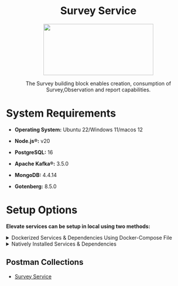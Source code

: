 <div align="center">

# Survey Service

<a href="https://shikshalokam.org/elevate/">
<img
    src="https://shikshalokam.org/wp-content/uploads/2021/06/elevate-logo.png"
    height="140"
    width="300"
  />
</a>

</br>

The Survey building block enables creation, consumption of Survey,Observation and report capabilities.

  

</div>

  

# System Requirements
-  **Operating System:** Ubuntu 22/Windows 11/macos 12

-  **Node.js®:** v20

-  **PostgreSQL:** 16

-  **Apache Kafka®:** 3.5.0

-  **MongoDB:** 4.4.14

-  **Gotenberg:** 8.5.0

# Setup Options

**Elevate services can be setup in local using two methods:**

<details><summary>Dockerized Services & Dependencies Using Docker-Compose File</summary>


## Dockerized Services & Dependencies

Expectation: Upon following the prescribed steps, you will achieve a fully operational Project application setup, complete with both the portal and backend services.

## Prerequisites

To set up the Project application, ensure you have Docker and Docker Compose installed on your system. For Ubuntu users, detailed installation instructions for both can be found in the documentation here: [How To Install and Use Docker Compose on Ubuntu](https://www.digitalocean.com/community/tutorials/how-to-install-and-use-docker-compose-on-ubuntu-20-04). For Windows and MacOS users, you can refer to the Docker documentation for installation instructions: [Docker Compose Installation Guide](https://docs.docker.com/compose/install/). Once these prerequisites are in place, you're all set to get started with setting up the Project application.

Service also uses gotenberg for creation of project certificate. You can read more about it here : [Gotenberg](https://gotenberg.dev/docs/getting-started/introduction).
 
## Installation

   1.  **Create survey Directory:** Create a directory named **survey**.

       > Example Command: `mkdir survey && cd survey/`

   2.  **Download Docker Compose File:** Retrieve the **[docker-compose.yml](https://github.com/ELEVATE-Project/samiksha-service/raw/main/documentation/1.0.0/dockerized/docker-compose.yml)** file from the Survey service repository and save it to the survey directory.

      ```
      curl -OJL https://github.com/ELEVATE-Project/samiksha-service/raw/main/documentation/1.0.0/dockerized/docker-compose.yml
      ```

      > Note: All commands are run from the survey directory.

      Directory structure:
   
        ```
          ./survey
             └── docker-compose.yml
        ```

  3.  **Download Environment Files**: Using the OS specific commands given below, download environment files for all the services.


    -  **Ubuntu/Linux/Mac**

          ```
          curl -L  -O https://github.com/ELEVATE-Project/samiksha-service/raw/main/documentation/1.0.0/dockerized/envs/interface_env \
          -O https://github.com/ELEVATE-Project/samiksha-service/raw/main/documentation/1.0.0/dockerized/envs/entity_management_env \
          -O https://github.com/ELEVATE-Project/samiksha-service/raw/main/documentation/1.0.0/dockerized/envs/samiksha_env \
          -O https://github.com/ELEVATE-Project/samiksha-service/raw/main/documentation/1.0.0/dockerized/envs/notification_env \
          -O https://github.com/ELEVATE-Project/samiksha-service/raw/main/documentation/1.0.0/dockerized/envs/scheduler_env \
          -O https://github.com/ELEVATE-Project/samiksha-service/raw/main/documentation/1.0.0/dockerized/envs/user_env \
          -O https://github.com/ELEVATE-Project/samiksha-service/raw/main/documentation/1.0.0/dockerized/envs/env.js
         ```
    
    -  **Windows**

        ```
        curl -L -O https://github.com/ELEVATE-Project/samiksha-service/raw/main/documentation/1.0.0/dockerized/envs/interface_env
        curl -L -O https://github.com/ELEVATE-Project/samiksha-service/raw/main/documentation/1.0.0/dockerized/envs/entity_management_env
        curl -L -O https://github.com/ELEVATE-Project/samiksha-service/raw/main/documentation/1.0.0/dockerized/envs/samiksha_env
        curl -L -O https://github.com/ELEVATE-Project/samiksha-service/raw/main/documentation/1.0.0/dockerized/envs/notification_env
        curl -L -O https://github.com/ELEVATE-Project/samiksha-service/raw/main/documentation/1.0.0/dockerized/envs/scheduler_env
        curl -L -O https://github.com/ELEVATE-Project/samiksha-service/raw/main/documentation/1.0.0/dockerized/envs/user_env
        curl -L -O https://github.com/ELEVATE-Project/samiksha-service/raw/main/documentation/1.0.0/dockerized/envs/env.js
        ```

>  **Note:** Modify the environment files as necessary for your deployment using any text editor, ensuring that the values are appropriate for your environment. The default values provided in the current files are functional and serve as a good starting point. Refer to the sample env files provided at the [Samiksha](https://github.com/ELEVATE-Project/samiksha-service/blob/main/.env.sample), [User](https://github.com/ELEVATE-Project/user/blob/master/src/.env.sample), [Notification](https://github.com/ELEVATE-Project/notification/blob/master/src/.env.sample), [Scheduler](https://github.com/ELEVATE-Project/scheduler/blob/master/src/.env.sample), [Interface](https://github.com/ELEVATE-Project/interface-service/blob/main/src/.env.sample) and [Entity-management](https://github.com/ELEVATE-Project/entity-management/blob/main/src/.env.sample) repositories for reference.

>  **Caution:** While the default values in the downloaded environment files enable the Project Application to operate, certain features may not function correctly or could be impaired unless the adopter-specific environment variables are properly configured.

4.  **Download `replace_volume_path` Script File**

    -  **Ubuntu/Linux/Mac**
       ```
        curl -OJL https://raw.githubusercontent.com/ELEVATE-Project/samiksha-service/refs/heads/main/documentation/1.0.0/dockerized/scripts/mac-linux/replace_volume_path.sh
       ```
    -  **Windows**
        ```
        curl -OJL https://raw.githubusercontent.com/ELEVATE-Project/samiksha-              
        service/refs/heads/main/documentation/1.0.0/dockerized/scripts/windows/replace_volume_path.bat
        ```
5.  **Run `replace_volume_path` Script File**
 
    -  **Ubuntu/Linux/Mac**

       a. Make the `replace_volume_path.sh` file an executable.
         ```
         chmod +x replace_volume_path.sh
         ```
       b. Run the script file using the following command.
         ```
         ./replace_volume_path.sh
         ```

    -  **Windows**
       Run the script file using the following command.
       ```
       replace_volume_path.sh
       ```

6. **Download `docker-compose-up` & `docker-compose-down` Script Files**

   -   **Ubuntu/Linux/Mac**

       1. Download the files.

          ```
          curl -OJL https://github.com/ELEVATE-Project/samiksha-service/raw/main/documentation/1.0.0/dockerized/scripts/mac-linux/docker-compose-up.sh
          ```

          ```
          curl -OJL https://github.com/ELEVATE-Project/samiksha-service/raw/main/documentation/1.0.0/dockerized/scripts/mac-linux/docker-compose-down.sh
          ```

        2. Make the files executable by running the following commands.

            ```
            chmod +x docker-compose-up.sh
            ```

            ```
            chmod +x docker-compose-down.sh
            ```

    -    **Windows**	
			```
		    curl -OJL https://github.com/ELEVATE-Project/samiksha-      
			service/raw/features_dockerSetup/documentation/1.0.0/dockerized/scripts/windows/docker-compose-up.bat
			```
		    ```
		    curl -OJL https://github.com/ELEVATE-Project/samiksha-service/raw/main/documentation/1.0.0/dockerized/scripts/windows/docker-compose-down.bat
		    ```

9.  **Run All Services & Dependencies:** All services and dependencies can be started using the `docker-compose-up` script file.

   - **Ubuntu/Linux/Mac**

	    ```
	    ./docker-compose-up.sh
	    ```

  - **Windows**

	    ```
	    docker-compose-up.bat
	    ```

       > Double-click the file or run the above command from the terminal.

  

       > **Note**: During the first Docker Compose run, the database, migration seeder files, and the script to set the default organization will be executed 
       automatically.




1.  **Access The Survey Application**:Once the services are up and the front-end app bundle is built successfully, navigate to **[localhost:7007](http://localhost:7007/)** to access the Survey app.

  

9.  **Gracefully Stop All Services & Dependencies:**All containers which are part of the docker-compose can be gracefully stopped by pressing `Ctrl + c` in the same terminal where the services are running.

  

10.  **Remove All Service & Dependency Containers**:

  

All docker containers can be stopped and removed by using the `docker-compose-down` file.

  

  

-  **Ubuntu/Linux/Mac**

    ```
    ./docker-compose-down.sh
    ```

 - **Windows**

    ```
    docker-compose-down.bat
    ```
  
>  **Caution**: As per the default configuration in the `docker-compose-mentoring.yml` file, using the `down` command will lead to data loss since the database container does not persist data. To persist data across `down` commands and subsequent container removals, refer to the "Persistence of Database Data in Docker Containers" section of this documentation.


## Enable Citus Extension
 
User management service comes with this bundle relies on PostgreSQL as its core database system. To boost performance and scalability, users can opt to enable the Citus extension. This transforms PostgreSQL into a distributed database, spreading data across multiple nodes to handle large datasets more efficiently as demand grows.
  

For more information, refer **[Citus Data](https://www.citusdata.com/)**.
  
To enable the Citus extension for mentoring and user services, follow these steps.

1. Create a sub-directory named `user` and download `distributionColumns.sql` into it.

    ```
    mkdir user && curl -o ./user/distributionColumns.sql -JL https://github.com/ELEVATE-Project/samiksha-          
    service/raw/main/documentation/1.0.0/distribution-columns/user/distributionColumns.sql
    ```
2. Set up the citus_setup file by following the steps given below.

-  **Ubuntu/Linux/Mac**

1. Download the `citus_setup.sh` file.

    ```
    curl -OJL https://github.com/ELEVATE-Project/samiksha-service/raw/main/documentation/1.0.0/dockerized/scripts/mac-linux/citus_setup.sh
    ```

2. Make the setup file executable by running the following command.

    ```
    chmod +x citus_setup.sh
    ```

3. Enable Citus and set distribution columns for `user` database by running the `citus_setup.sh`with the following arguments.

    ```
    ./citus_setup.sh user postgres://postgres:postgres@localhost:5432/user
    ```

 - **Windows**

1. Download the `citus_setup.bat` file.

    ```
    curl -OJL https://github.com/ELEVATE-Project/samiksha-service/raw/main/documentation/1.0.0/dockerized/scripts/windows/citus_setup.bat
    ```
    
2. Enable Citus and set distribution columns for `user` database by running the `citus_setup.bat`with the following arguments.

    ```
    citus_setup.bat user postgres://postgres:postgres@citus_master:5432/user
    ```

> **Note:** Since the `citus_setup.bat` file requires arguments, it must be run from a terminal.

  

## Persistence Of Database Data In Docker Container 

To ensure the persistence of database data when running `docker compose down`, it is necessary to modify the `docker-compose-project.yml` file according to the steps given below:

1.  **Modification Of The `docker-compose-project.yml` File:**

Begin by opening the `docker-compose-project.yml` file. Locate the section pertaining to the Citus and mongo container and proceed to uncomment the volume specification. This action is demonstrated in the snippet provided below:

```yaml

mongo:
image: 'mongo:4.4.14'
restart: 'always'
ports:
- '27017:27017'
networks:
- project_net
volumes:
- mongo-data:/data/db
logging:
driver: none
citus:
image: citusdata/citus:11.2.0
container_name: 'citus_master'
ports:
- 5432:5432
volumes:
- citus-data:/var/lib/postgresql/data
```

2.  **Uncommenting Volume Names Under The Volumes Section:**

Next, navigate to the volumes section of the file and proceed to uncomment the volume names as illustrated in the subsequent snippet:

```yaml

networks:
elevate_net:
external: false
volumes:
citus-data:
mongo-data:
```

By implementing these adjustments, the configuration ensures that when the `docker-compose down` command is executed, the database data is securely stored within the specified volumes. Consequently, this data will be retained and remain accessible, even after the containers are terminated and subsequently reinstated using the `docker-compose up` command.

## Sample User Accounts Generation

During the initial setup of Project services with the default configuration, you may encounter issues creating new accounts through the regular SignUp flow on the Survey portal. This typically occurs because the default SignUp process includes OTP verification to prevent abuse. Until the notification service is configured correctly to send actual emails, you will not be able to create new accounts.

In such cases, you can generate sample user accounts using the steps below. This allows you to explore the Project services and portal immediately after setup.

>  **Warning:** Use this generator only immediately after the initial system setup and before any normal user accounts are created through the portal. It should not be used under any circumstances thereafter.

1.  **Download The `sampleData.sql` Files:**

-  **Ubuntu/Linux/Mac**

    ```
    mkdir -p sample-data/user && \
    curl -L https://raw.githubusercontent.com/ELEVATE-Project/samiksha-service/main/documentation/1.0.0/sample-data/mac-  
    linux/user/sampleData.sql -o sample-data/user/sampleData.sql
    ```

 - **Windows**

    ```
    mkdir sample-data\user 2>nul & ^
    curl -L https://raw.githubusercontent.com/ELEVATE-Project/samiksha-service/main/documentation/1.0.0/sample-data/windows/user/sampleData.sql     -o sample-data/user/sampleData.sql
    ```

2.  **Download The `insert_sample_data` Script File:**

-  **Ubuntu/Linux/Mac**

    ```
    curl -L -o insert_sample_data.sh https://raw.githubusercontent.com/ELEVATE-Project/samiksha-      
    service/main/documentation/1.0.0/dockerized/scripts/mac-linux/insert_sample_data.sh && chmod +x insert_sample_data.sh
    ```

- **Windows**

    ```
    curl -L -o insert_sample_data.bat https://github.com/ELEVATE-Project/samiksha-    
    service/raw/main/documentation/1.0.0/dockerized/scripts/windows/insert_sample_data.bat
    ```

3.  **Run The `insert_sample_data` Script File:**

-  **Ubuntu/Linux/Mac**

    ```
    ./insert_sample_data.sh user postgres://postgres:postgres@citus_master:5432/user
    ```

 - **Windows**

    ```
    insert_sample_data.bat user postgres://postgres:postgres@citus_master:5432/user
    ```

After successfully running the script mentioned above, the following user accounts will be created and available for login:

| Email ID | Password | Role |
| ------------------------ | ---------- | ----------------------- |
| aaravpatel@example.com | Password1@ | State Education Officer |
| arunimareddy@example.com | Password1@ | State Education Officer |
| aaravpatel@example.com | Password1@ | State Education Officer |

## Insert Initial Data

-  **Ubuntu/Linux** && **Windows**

    ```
    docker exec -it samiksha sh -c "node documentation/1.0.0/dockerized/scripts/mac-linux/insert_sample_solutions.js"
    ```
    
</details>

<details>


<summary>Natively Installed Services & Dependencies </summary>

  

  

## PM2 Managed Services & Natively Installed Dependencies

Expectation: Upon following the prescribed steps, you will achieve a fully operational Survey application setup. Both the portal and backend services are managed using PM2, with all dependencies installed natively on the host system.  

## Prerequisites

Before setting up the following Survey application, dependencies given below should be installed and verified to be running. Refer to the steps given below to install them and verify.

-  **Ubuntu/Linux**

     1. Download dependency management scripts:

        ```
        curl -OJL https://raw.githubusercontent.com/ELEVATE-Project/samiksha-    
        service/refs/heads/feature/sample_data_scripts/documentation/1.0.0/scripts/linux/check-dependencies.sh && \
        curl -OJL https://raw.githubusercontent.com/ELEVATE-Project/samiksha-              
        service/refs/heads/feature/sample_data_scripts/documentation/1.0.0/scripts/linux/install-dependencies.sh && \
        curl -OJL https://raw.githubusercontent.com/ELEVATE-Project/samiksha- 
        service/refs/heads/feature/sample_data_scripts/documentation/1.0.0/scripts/linux/uninstall-dependencies.sh && \
        chmod +x check-dependencies.sh && \
        chmod +x install-dependencies.sh && \
        chmod +x uninstall-dependencies.sh
        ```
    2. Verify installed dependencies by running `check-dependencies.sh`:

       ```
       ./check-dependencies.sh
       ```

       > Note: Keep note of any missing dependencies.

   3. Install dependencies by running `install-dependencies.sh`:

       ```
        ./install-dependencies.sh
       ```
       > Note: Install all missing dependencies and use check-dependencies script to ensure everything is installed and running.

   4. Uninstall dependencies by running `uninstall-dependencies.sh`:

       ```
        ./uninstall-dependencies.sh
       ```

      > Warning: Due to the destructive nature of the script (without further warnings), it should only be used during the initial setup of the dependencies. 
       For example, Uninstalling PostgreSQL/Citus using script will lead to data loss. USE EXTREME CAUTION.

      > Warning: This script should only be used to uninstall dependencies that were installed via installation script in step 3. If same dependencies were 
       installed using other methods, refrain from using this script. This script is provided in-order to reverse installation in-case issues arise from a bad 
       install.

  
 -  **MacOS**

     1. Install Node.js 20:

        ```
         brew install node@20
        ```

        ```
         brew link --overwrite node@20
        ```

     2. Install Kafka:
 
        ```
         brew install kafka
        ```

     3. Install PostgreSQL 16:

        ```
         brew install postgresql@16
        ```

     4. Install PM2:

        ```
         sudo npm install pm2@latest -g
        ```

     5. Install Redis:
   
        ```
          brew install redis
        ```
     6. Install Mongo:

        ```
          brew install mongodb-community@7.0
        ```

     7. Download `check-dependencies.sh` file:

        ```
         curl -OJL https://raw.githubusercontent.com/ELEVATE-Project/samiksha-    
         service/refs/heads/feature/sample_data_scripts/documentation/1.0.0/scripts/macos/check-dependencies.sh && \
         chmod +x check-dependencies.sh
        ```

    8. Verify installed dependencies by running `check-dependencies.sh`:

       ```
       ./check-dependencies.sh
       ```
## Installation
 1.  **Create Elevate-survey Directory:** Create a directory named **elevate-survey**.

      > Example Command: `mkdir elevate-survey && cd elevate-survey/`

 2.  **Git Clone Services And Portal Repositories**

      -  **Ubuntu/Linux/MacOS**

        ```
          git clone -b main https://github.com/ELEVATE-Project/samiksha-service.git && \
          git clone -b main https://github.com/ELEVATE-Project/entity-management.git && \
          git clone -b master https://github.com/ELEVATE-Project/user.git && \
          git clone -b master https://github.com/ELEVATE-Project/notification.git && \
          git clone -b main https://github.com/ELEVATE-Project/interface-service.git && \
          git clone -b master https://github.com/ELEVATE-Project/scheduler.git && \
          git clone -b main https://github.com/ELEVATE-Project/observation-survey-projects-pwa.git
        ``` 

 3.  **Install NPM Packages**

      -  **Ubuntu/Linux/MacOS**

           ```
             cd samiksha-service && npm install && cd ../ && \
             cd user/src && npm install && cd ../.. && \
             cd notification/src && npm install && cd ../.. && \
             cd interface-service/src && npm install && cd ../.. && \
             cd scheduler/src && npm install && cd ../.. && \
             cd observation-survey-projects-pwa && npm install --force && cd ..
           ```  
4.  **Download Environment Files**

  -  **Ubuntu/Linux**

        ```
            curl -L -o samiksha-service/.env https://raw.githubusercontent.com/ELEVATE-Project/samiksha- 
            service/refs/heads/feature/sample_data_scripts/documentation/1.0.0/native/envs/survey_service_env && \
            curl -L -o user/src/.env https://raw.githubusercontent.com/ELEVATE-Project/samiksha- 
            service/refs/heads/feature/sample_data_scripts/documentation/1.0.0/native/envs/user_env && \
            curl -L -o notification/src/.env https://raw.githubusercontent.com/ELEVATE-Project/samiksha- 
            service/refs/heads/feature/sample_data_scripts/documentation/1.0.0/native/envs/notification_env && \
            curl -L -o interface-service/src/.env https://raw.githubusercontent.com/ELEVATE-Project/samiksha- 
            service/refs/heads/feature/sample_data_scripts/documentation/1.0.0/native/envs/interface_env && \
            curl -L -o scheduler/src/.env https://raw.githubusercontent.com/ELEVATE-Project/samiksha- 
            service/refs/heads/feature/sample_data_scripts/documentation/1.0.0/native/envs/scheduler_env && \
            curl -L -o observation-survey-projects-pwa/src/environments/environment.ts https://raw.githubusercontent.com/ELEVATE-Project/samiksha- 
            service/refs/heads/feature/sample_data_scripts/documentation/1.0.0/native/envs/environment.ts
        ```

 -  **MacOS**

       ```
           curl -L -o samiksha-service/.env https://raw.githubusercontent.com/ELEVATE-Project/samiksha- 
           service/refs/heads/feature/sample_data_scripts/documentation/1.0.0/native/envs/survey_service_env && \
           curl -L -o user/src/.env https://raw.githubusercontent.com/ELEVATE-Project/samiksha- 
           service/refs/heads/feature/sample_data_scripts/documentation/1.0.0/native/envs/user_env && \
           curl -L -o notification/src/.env https://raw.githubusercontent.com/ELEVATE-Project/samiksha- 
           service/refs/heads/feature/sample_data_scripts/documentation/1.0.0/native/envs/notification_env && \
           curl -L -o interface-service/src/.env https://raw.githubusercontent.com/ELEVATE-Project/samiksha- 
           service/refs/heads/feature/sample_data_scripts/documentation/1.0.0/native/envs/interface_env && \
           curl -L -o scheduler/src/.env https://raw.githubusercontent.com/ELEVATE-Project/samiksha- 
           service/refs/heads/feature/sample_data_scripts/documentation/1.0.0/native/envs/scheduler_env && \
           curl -L -o observation-survey-projects-pwa/src/environments/environment.ts https://raw.githubusercontent.com/ELEVATE-Project/samiksha- 
           service/refs/heads/feature/sample_data_scripts/documentation/1.0.0/native/envs/environment.ts

      ```


 >  **Note:** Modify the environment files as necessary for your deployment using any text editor, ensuring that the values are appropriate for your 
      environment. The default values provided in the current files are functional and serve as a good starting point. Refer to the sample env files 
     provided at the [Survey](https://github.com/ELEVATE-Project/samiksha/blob/master/src/.env.sample), [User](https://github.com/ELEVATE- 
     Project/user/blob/master/src/.env.sample), [Notification](https://github.com/ELEVATE-Project/notification/blob/master/src/.env.sample), [Scheduler] 
    (https://github.com/ELEVATE-Project/scheduler/blob/master/src/.env.sample), and [Interface](https://github.com/ELEVATE-Project/interface- 
     service/blob/main/src/.env.sample) repositories for reference.

  
  

>  **Caution:** While the default values in the downloaded environment files enable the Survey Application to operate, certain features may not function 
 correctly or could be impaired unless the adopter-specific environment variables are properly configured.

> For detailed instructions on adjusting these values, please consult the **[Survey Environment Variable Modification Guide](https://github.com/ELEVATE- 
  Project/mentoring/blob/master/documentation/1.0.0/Survey-Env-Modification-README.md)**.

  
>  **Important:** As mentioned in the above linked document, the **User SignUp** functionality may be compromised if key environment variables are not set correctly during deployment. If you opt to skip this setup, consider using the sample user account generator detailed in the `Sample User Accounts Generation` section of this document.

5.  **Create Databases**

  

  

    -  **Ubuntu/Linux**

  

     1. Download `create-databases.sh` Script File:

        ```
         curl -OJL https://raw.githubusercontent.com/ELEVATE-Project/samiksha- 
         service/refs/heads/feature/sample_data_scripts/documentation/1.0.0/native/scripts/linux/create-databases.sh
        ```
     2. Make the executable by running the following command:

        ```
         chmod +x create-databases.sh
        ```
     3. Run the script file:

        ```
         ./create-databases.sh
        ```
-  **MacOS**

     1. Download `create-databases.sh` Script File:

        ```
          curl -OJL https://raw.githubusercontent.com/ELEVATE-Project/samiksha- 
          service/refs/heads/feature/sample_data_scripts/documentation/1.0.0/native/scripts/macos/create-databases.sh
        ```
    2. Make the executable by running the following command:

        ```
         chmod +x create-databases.sh
        ```
    3. Run the script file:

        ```
         ./create-databases.sh
        ```

6.  **Run Migrations To Create Tables**

 -  **Ubuntu/Linux/MacOS**

    1. Install Sequelize-cli globally:

        ```
          sudo npm i sequelize-cli -g
        ```
    2. Run Migrations:

        ```
         cd user/src && npx sequelize-cli db:migrate && cd ../.. && \
         cd notification/src && npx sequelize-cli db:migrate && cd ../..
        ```
7.  **Enabling Citus And Setting Distribution Columns (Optional)**

To boost performance and scalability, users can opt to enable the Citus extension. This transforms PostgreSQL into a distributed database, spreading data across multiple nodes to handle large datasets more efficiently as demand grows.

> NOTE: Currently only available for Linux based operation systems.

  

  1. Download user `distributionColumns.sql` file.

      ```
        curl -o ./user/distributionColumns.sql -JL https://raw.githubusercontent.com/ELEVATE-Project/samiksha- 
        service/refs/heads/feature/sample_data_scripts/documentation/1.0.0/user/distributionColumns.sql
       ```
  2. Set up the `citus_setup` file by following the steps given below.

-  **Ubuntu/Linux**

   1. Download the `citus_setup.sh` file:

       ```
        curl -OJL https://raw.githubusercontent.com/ELEVATE-Project/samiksha- 
        service/refs/heads/feature/sample_data_scripts/documentation/1.0.0/native/scripts/linux/citus_setup.sh
       ```
    2. Make the setup file executable by running the following command:

       ```
       chmod +x citus_setup.sh
       ```
    3. Enable Citus and set distribution columns for `user` database by running the `citus_setup.sh`with the following arguments.

      ```
       ./citus_setup.sh user postgres://postgres:postgres@localhost:9700/users
      ```
8.  **Insert Initial Data**

    Use Survey in-build seeders to insert the initial data.

  -  **Ubuntu/Linux/MacOS**

      ```
        cd samiksha-service && npm run db:populate-data && cd ../ && \
        cd user/src && npm run db:seed:all && cd ../..
      ```  
9.  **Start The Services**

    Following the steps given below, 2 instances of each MentorEd backend service will be deployed and be managed by PM2 process manager.

    -  **Ubuntu/Linux**

       ```
        cd samiksha-service && pm2 start app.js -i 2 --name survey-service && cd ../ && \
        cd user/src && pm2 start app.js -i 2 --name survey-user && cd ../.. && \
        cd notification/src && pm2 start app.js -i 2 --name survey-notification && cd ../.. && \
        cd interface-service/src && pm2 start app.js -i 2 --name survey-interface && cd ../.. && \
        cd scheduler/src && pm2 start app.js -i 2 --name survey-scheduler && cd ../..
       ```

   -  **MacOS**

       ```
         cd samiksha-service && npx pm2 start app.js -i 2 --name survey-service && cd ../ && \
         cd user/src && npx pm2 start app.js -i 2 --name survey-user && cd ../.. && \
         cd notification/src && npx pm2 start app.js -i 2 --name survey-notification && cd ../.. && \
         cd interface-service/src && npx pm2 start app.js -i 2 --name survey-interface && cd ../.. && \
         cd scheduler/src && npx pm2 start app.js -i 2 --name survey-scheduler && cd ../..
       ```


10.  **Run Service Scripts**

   -  **Ubuntu/Linux/MacOS**

        ```
         cd user/src/scripts && node insertDefaultOrg.js && node viewsScript.js && \
         node -r module-alias/register uploadSampleCSV.js && cd ../../..
        ```
11.  **Start The Portal**

      Survey portal utilizes Ionic and Angular CLI for building the browser bundle, follow the steps given below to install them and start the portal.
  
   -  **Ubuntu/Linux**

       1. Install Ionic CLI globally:
 
           ```
             sudo npm install -g @ionic/cli
           ```

       2. Install Angular CLI globally:

          ```
           sudo npm install -g @angular/cli
          ```

       3. Navigate to `observation-survey-projects-pwa` directory:

           ```
           cd observation-survey-projects-pwa
           ```

      4. Build the portal

          ```
          ionic build
          ```

      5. Start the portal:

          ```
            ionic serve
          ```

-  **MacOS**

    1. Install Ionic CLI globally:

       ```
        sudo npm install -g @ionic/cli
       ```

    2. Install Angular CLI globally:

       ```
        sudo npm install -g @angular/cli
       ```

    3. Navigate to `observation-survey-projects-pwa` directory:

       ```
        cd observation-survey-projects-pwa
       ```

    4. Build the portal:

       ```
         npx ionic build
       ```

     5. Start the portal:

        ```
        npx ionix serve
        ```

-  **Windows**

    1. Install Ionic CLI globally:

       ```
         npm install -g @ionic/cli
       ```

    2. Install Angular CLI globally:

       ```
        npm install -g @angular/cli
       ```

    3. Navigate to `observation-survey-projects-pwa` directory:

       ```
         cd observation-survey-projects-pwa
       ```

    4. Build the portal

       ```
        ionic build
       ```

    5. Start the portal:

       ```
       ionic serve
       ```

Navigate to http://localhost:8100 to access the Survey Portal.

## Sample User Accounts Generation

During the initial setup of Survey services with the default configuration, you may encounter issues creating new accounts through the regular SignUp flow on the Survey portal. This typically occurs because the default SignUp process includes OTP verification to prevent abuse. Until the notification service is configured correctly to send actual emails, you will not be able to create new accounts.

In such cases, you can generate sample user accounts using the steps below. This allows you to explore the Survey services and portal immediately after setup.

>  **Warning:** Use this generator only immediately after the initial system setup and before any normal user accounts are created through the portal. It should not be used under any circumstances thereafter.

-  **Ubuntu/Linux**

    ```
    curl -o insert_sample_data.sh https://raw.githubusercontent.com/ELEVATE-Project/samiksha-service/refs/heads/feature/sample_data_scripts/documentation/1.0.0/native/scripts/linux/insert_sample_data.sh && \
    chmod +x insert_sample_data.sh && \
    ./insert_sample_data.sh
    ```

-   **MacOS**

    ```
    curl -o insert_sample_data.sh https://raw.githubusercontent.com/ELEVATE-Project/samiksha-service/refs/heads/feature/sample_data_scripts/documentation/1.0.0/scripts/macos/insert_sample_data.sh && \
    chmod +x insert_sample_data.sh && \
    ./insert_sample_data.sh
    ```

After successfully running the script mentioned above, the following user accounts will be created and available for login:

  

  

| Email ID | Password | Role |

  

| ------------------------ | ---------- | ------------------ |

  

| aaravpatel@example.com | Password1@ | Mentee |

  

| arunimareddy@example.com | Password1@ | Mentor |

  

| devikasingh@example.com | Password1@ | Organization Admin |

  

  

</details>

## Postman Collections

-   [Survey Service](https://github.com/ELEVATE-Project/samiksha-service/tree/main/api-doc)
